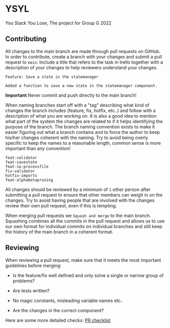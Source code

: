 # YSYL

You Stack You Lose, The project for Group G 2022

## Contributing

All changes to the main branch are made through pull requests on GitHub. In
order to contribute, create a branch with your changes and submit a pull request
to `main`. Include a title that refers to the task in trello together with a
description of your changes to help reviewers understand your changes.

```
Feature: Save a state in the statemanager

Added a function to save a new state in the statemanager component. 
```

**Important** Never commit and push directly to the main branch!

When naming branches start off with a "tag" describing what kind of changes the
branch includes (feature, fix, hotfix, etc..) and follow with a
description of what you are working on. It is also a good idea to mention what
part of the system the changes are related to if it helps identifying the purpose
of the branch. The branch naming convention exists to make it easier figuring
out what a branch contains and to force the author to keep his/her changes
coherent with the naming. Try to avoid being overly specific to keep the names
to a reasonable length, common sense is more important than any convention!

```
feat-validator
feat-savestate
feat-io-processfile
fix-validator
hotfix-imports
feat-alphabetapruning

```

All changes should be reviewed by a minimum of `1` other person after submitting
a pull request to ensure that other members can weigh in on the changes. Try to
avoid having people that are involved with the changes review their own pull
request, even if this is tempting.

When merging pull requests we `Squash and merge` to the main branch. Squashing
combines all the commits in the pull request and allows us to use our own format
for individual commits on individual branches and still keep the history of the
main branch in a coherent format.

## Reviewing
When reviewing a pull request, make sure that it meets the most important
guidelines before merging:

- Is the feature/fix well defined and only solve a single or narrow group of
problems?

- Are tests written?

- No magic constants, misleading variable names etc..

- Are the changes in the correct component?

Here are some more detailed checks: 
[PR checklist](https://devchecklists.com/pull-requests-checklist/)
